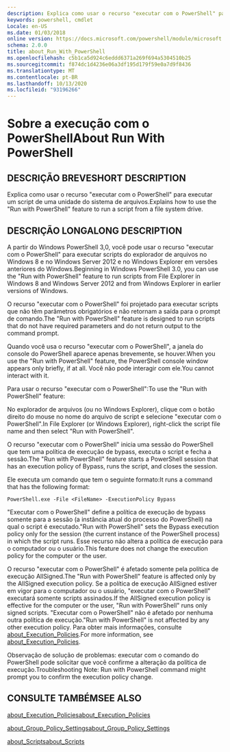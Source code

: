 ```yaml
---
description: Explica como usar o recurso "executar com o PowerShell" para executar um script de uma unidade do sistema de arquivos.
keywords: powershell, cmdlet
Locale: en-US
ms.date: 01/03/2018
online version: https://docs.microsoft.com/powershell/module/microsoft.powershell.core/about/about_run_with_powershell?view=powershell-7&WT.mc_id=ps-gethelp
schema: 2.0.0
title: about_Run_With_PowerShell
ms.openlocfilehash: c5b1ca5d924c6eddd6371a269f694a5304510b25
ms.sourcegitcommit: f874dc1d4236e06a3df195d179f59e0a7d9f8436
ms.translationtype: MT
ms.contentlocale: pt-BR
ms.lasthandoff: 10/13/2020
ms.locfileid: "93196266"
---
```

# <a name="about-run-with-powershell"></a><span data-ttu-id="ad20f-104">Sobre a execução com o PowerShell</span><span class="sxs-lookup"><span data-stu-id="ad20f-104">About Run With PowerShell</span></span>

## <a name="short-description"></a><span data-ttu-id="ad20f-105">DESCRIÇÃO BREVE</span><span class="sxs-lookup"><span data-stu-id="ad20f-105">SHORT DESCRIPTION</span></span>
<span data-ttu-id="ad20f-106">Explica como usar o recurso "executar com o PowerShell" para executar um script de uma unidade do sistema de arquivos.</span><span class="sxs-lookup"><span data-stu-id="ad20f-106">Explains how to use the "Run with PowerShell" feature to run a script from a file system drive.</span></span>

## <a name="long-description"></a><span data-ttu-id="ad20f-107">DESCRIÇÃO LONGA</span><span class="sxs-lookup"><span data-stu-id="ad20f-107">LONG DESCRIPTION</span></span>

<span data-ttu-id="ad20f-108">A partir do Windows PowerShell 3,0, você pode usar o recurso "executar com o PowerShell" para executar scripts do explorador de arquivos no Windows 8 e no Windows Server 2012 e no Windows Explorer em versões anteriores do Windows.</span><span class="sxs-lookup"><span data-stu-id="ad20f-108">Beginning in Windows PowerShell 3.0, you can use the "Run with PowerShell" feature to run scripts from File Explorer in Windows 8 and Windows Server 2012 and from Windows Explorer in earlier versions of Windows.</span></span>

<span data-ttu-id="ad20f-109">O recurso "executar com o PowerShell" foi projetado para executar scripts que não têm parâmetros obrigatórios e não retornam a saída para o prompt de comando.</span><span class="sxs-lookup"><span data-stu-id="ad20f-109">The "Run with PowerShell" feature is designed to run scripts that do not have required parameters and do not return output to the command prompt.</span></span>

<span data-ttu-id="ad20f-110">Quando você usa o recurso "executar com o PowerShell", a janela do console do PowerShell aparece apenas brevemente, se houver.</span><span class="sxs-lookup"><span data-stu-id="ad20f-110">When you use the "Run with PowerShell" feature, the PowerShell console window appears only briefly, if at all.</span></span> <span data-ttu-id="ad20f-111">Você não pode interagir com ele.</span><span class="sxs-lookup"><span data-stu-id="ad20f-111">You cannot interact with it.</span></span>

<span data-ttu-id="ad20f-112">Para usar o recurso "executar com o PowerShell":</span><span class="sxs-lookup"><span data-stu-id="ad20f-112">To use the "Run with PowerShell" feature:</span></span>

<span data-ttu-id="ad20f-113">No explorador de arquivos (ou no Windows Explorer), clique com o botão direito do mouse no nome do arquivo de script e selecione "executar com o PowerShell".</span><span class="sxs-lookup"><span data-stu-id="ad20f-113">In File Explorer (or Windows Explorer), right-click the script file name and then select "Run with PowerShell".</span></span>

<span data-ttu-id="ad20f-114">O recurso "executar com o PowerShell" inicia uma sessão do PowerShell que tem uma política de execução de bypass, executa o script e fecha a sessão.</span><span class="sxs-lookup"><span data-stu-id="ad20f-114">The "Run with PowerShell" feature starts a PowerShell session that has an execution policy of Bypass, runs the script, and closes the session.</span></span>

<span data-ttu-id="ad20f-115">Ele executa um comando que tem o seguinte formato:</span><span class="sxs-lookup"><span data-stu-id="ad20f-115">It runs a command that has the following format:</span></span>

```
PowerShell.exe -File <FileName> -ExecutionPolicy Bypass
```

<span data-ttu-id="ad20f-116">"Executar com o PowerShell" define a política de execução de bypass somente para a sessão (a instância atual do processo do PowerShell) na qual o script é executado.</span><span class="sxs-lookup"><span data-stu-id="ad20f-116">"Run with PowerShell" sets the Bypass execution policy only for the session (the current instance of the PowerShell process) in which the script runs.</span></span>
<span data-ttu-id="ad20f-117">Esse recurso não altera a política de execução para o computador ou o usuário.</span><span class="sxs-lookup"><span data-stu-id="ad20f-117">This feature does not change the execution policy for the computer or the user.</span></span>

<span data-ttu-id="ad20f-118">O recurso "executar com o PowerShell" é afetado somente pela política de execução AllSigned.</span><span class="sxs-lookup"><span data-stu-id="ad20f-118">The "Run with PowerShell" feature is affected only by the AllSigned execution policy.</span></span> <span data-ttu-id="ad20f-119">Se a política de execução AllSigned estiver em vigor para o computador ou o usuário, "executar com o PowerShell" executará somente scripts assinados.</span><span class="sxs-lookup"><span data-stu-id="ad20f-119">If the AllSigned execution policy is effective for the computer or the user, "Run with PowerShell" runs only signed scripts.</span></span> <span data-ttu-id="ad20f-120">"Executar com o PowerShell" não é afetado por nenhuma outra política de execução.</span><span class="sxs-lookup"><span data-stu-id="ad20f-120">"Run with PowerShell" is not affected by any other execution policy.</span></span> <span data-ttu-id="ad20f-121">Para obter mais informações, consulte [about_Execution_Policies](about_Execution_Policies.md).</span><span class="sxs-lookup"><span data-stu-id="ad20f-121">For more information, see [about_Execution_Policies](about_Execution_Policies.md).</span></span>

<span data-ttu-id="ad20f-122">Observação de solução de problemas: executar com o comando do PowerShell pode solicitar que você confirme a alteração da política de execução.</span><span class="sxs-lookup"><span data-stu-id="ad20f-122">Troubleshooting Note: Run with PowerShell command might prompt you to confirm the execution policy change.</span></span>

## <a name="see-also"></a><span data-ttu-id="ad20f-123">CONSULTE TAMBÉM</span><span class="sxs-lookup"><span data-stu-id="ad20f-123">SEE ALSO</span></span>

[<span data-ttu-id="ad20f-124">about_Execution_Policies</span><span class="sxs-lookup"><span data-stu-id="ad20f-124">about_Execution_Policies</span></span>](about_Execution_Policies.md)

[<span data-ttu-id="ad20f-125">about_Group_Policy_Settings</span><span class="sxs-lookup"><span data-stu-id="ad20f-125">about_Group_Policy_Settings</span></span>](about_Group_Policy_Settings.md)

[<span data-ttu-id="ad20f-126">about_Scripts</span><span class="sxs-lookup"><span data-stu-id="ad20f-126">about_Scripts</span></span>](about_Scripts.md)
